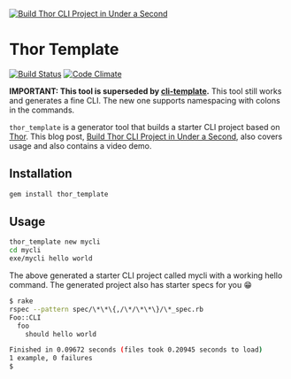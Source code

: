 [![Build Thor CLI Project in Under a Second](https://img.youtube.com/vi/GcVhdoneZYk/0.jpg)](https://www.youtube.com/watch?v=GcVhdoneZYk)

# Thor Template

[![Build Status](https://travis-ci.org/tongueroo/thor_template.svg?branch=generator)](https://travis-ci.org/tongueroo/thor_template)
[![Code Climate](https://codeclimate.com/github/tongueroo/thor_template.png)](https://codeclimate.com/github/tongueroo/thor_template)

**IMPORTANT: This tool is superseded by [cli-template](https://github.com/tongueroo/cli-template).**  This tool still works and generates a fine CLI. The new one supports namespacing with colons in the commands.

`thor_template` is a generator tool that builds a starter CLI project based on [Thor](). This blog post, [Build Thor CLI Project in Under a Second](https://blog.boltops.com/2017/09/14/build-thor-cli-project-in-under-a-second), also covers usage and also contains a video demo.

## Installation

```sh
gem install thor_template
```

## Usage

```sh
thor_template new mycli
cd mycli
exe/mycli hello world
```

The above generated a starter CLI project called mycli with a working hello command.  The generated project also has starter specs for you 😁

```sh
$ rake
rspec --pattern spec/\*\*\{,/\*/\*\*\}/\*_spec.rb
Foo::CLI
  foo
    should hello world

Finished in 0.09672 seconds (files took 0.20945 seconds to load)
1 example, 0 failures
$
```
